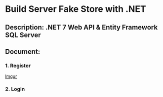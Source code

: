 # Build Server Fake Store with .NET
## Description: .NET 7 Web API & Entity Framework SQL Server
## Document: 
### 1. Register 
[Imgur](https://i.imgur.com/4t4jhdh.jpg)
### 2. Login
